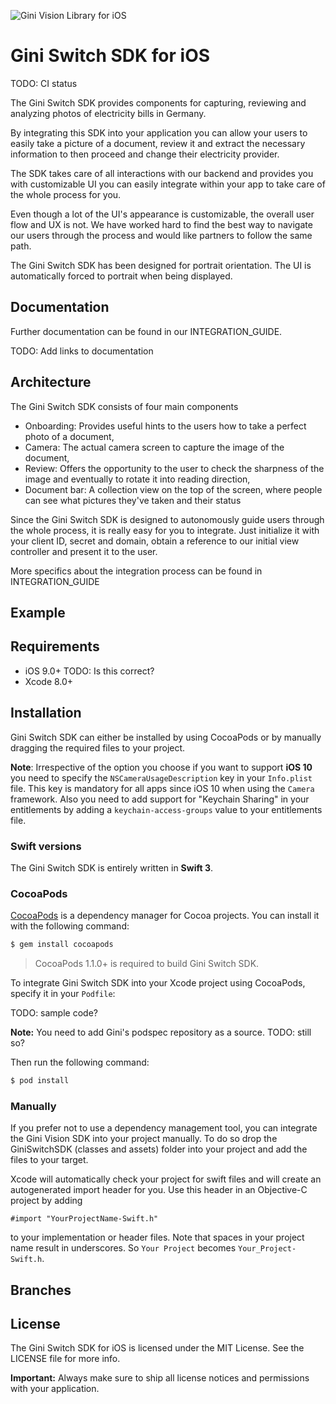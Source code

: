 ![Gini Vision Library for iOS](https://www.gini.net/assets/GiniVision_Logo.png)

# Gini Switch SDK for iOS

TODO: CI status

The Gini Switch SDK provides components for capturing, reviewing and analyzing photos of electricity bills in Germany.

By integrating this SDK into your application you can allow your users to easily take a picture of a document, review it and extract the necessary information to then proceed and change their electricity provider.

The SDK takes care of all interactions with our backend and provides you with customizable UI you can easily integrate within your app to take care of the whole process for you.

Even though a lot of the UI's appearance is customizable, the overall user flow and UX is not. We have worked hard to find the best way to navigate our users through the process and would like partners to follow the same path.

The Gini Switch SDK has been designed for portrait orientation. The UI is automatically forced to portrait when being displayed.

## Documentation

Further documentation can be found in our INTEGRATION_GUIDE.

TODO: Add links to documentation

## Architecture

The Gini Switch SDK consists of four main components

* Onboarding: Provides useful hints to the users how to take a perfect photo of a document,
* Camera: The actual camera screen to capture the image of the document,
* Review: Offers the opportunity to the user to check the sharpness of the image and eventually to rotate it into reading direction,
* Document bar: A collection view on the top of the screen, where people can see what pictures they've taken and their status

Since the Gini Switch SDK is designed to autonomously guide users through the whole process, it is really easy for you to integrate. Just initialize it with your client ID, secret and domain, obtain a reference to our initial view controller and present it to the user.

More specifics about the integration process can be found in INTEGRATION_GUIDE

## Example

## Requirements

- iOS 9.0+    TODO: Is this correct?
- Xcode 8.0+

## Installation

Gini Switch SDK can either be installed by using CocoaPods or by manually dragging the required files to your project.

**Note**: Irrespective of the option you choose if you want to support **iOS 10** you need to specify the `NSCameraUsageDescription` key in your `Info.plist` file. This key is mandatory for all apps since iOS 10 when using the `Camera` framework. Also you need to add support for "Keychain Sharing" in your entitlements by adding a `keychain-access-groups` value to your entitlements file.

### Swift versions

The Gini Switch SDK is entirely written in **Swift 3**.

### CocoaPods

[CocoaPods](http://cocoapods.org) is a dependency manager for Cocoa projects. You can install it with the following command:

```bash
$ gem install cocoapods
```

> CocoaPods 1.1.0+ is required to build Gini Switch SDK.


To integrate Gini Switch SDK into your Xcode project using CocoaPods, specify it in your `Podfile`:

TODO: sample code?

**Note:** You need to add Gini's podspec repository as a source.
TODO: still so?

Then run the following command:

```bash
$ pod install
```

### Manually

If you prefer not to use a dependency management tool, you can integrate the Gini Vision SDK into your project manually.
To do so drop the GiniSwitchSDK (classes and assets) folder into your project and add the files to your target.

Xcode will automatically check your project for swift files and will create an autogenerated import header for you.
Use this header in an Objective-C project by adding

```Obj-C
#import "YourProjectName-Swift.h"
```

to your implementation or header files. Note that spaces in your project name result in underscores. So `Your Project` becomes `Your_Project-Swift.h`.

## Branches

## License

The Gini Switch SDK for iOS is licensed under the MIT License. See the LICENSE file for more info.

**Important:** Always make sure to ship all license notices and permissions with your application.
